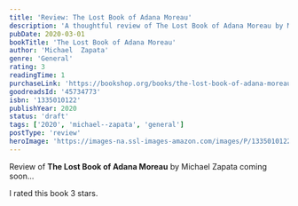 ```yaml
---
title: 'Review: The Lost Book of Adana Moreau'
description: 'A thoughtful review of The Lost Book of Adana Moreau by Michael  Zapata'
pubDate: 2020-03-01
bookTitle: 'The Lost Book of Adana Moreau'
author: 'Michael  Zapata'
genre: 'General'
rating: 3
readingTime: 1
purchaseLink: 'https://bookshop.org/books/the-lost-book-of-adana-moreau/9781335010124'
goodreadsId: '45734773'
isbn: '1335010122'
publishYear: 2020
status: 'draft'
tags: ['2020', 'michael--zapata', 'general']
postType: 'review'
heroImage: 'https://images-na.ssl-images-amazon.com/images/P/1335010122.01.L.jpg'
---
```


Review of **The Lost Book of Adana Moreau** by Michael  Zapata coming soon...

I rated this book 3 stars.